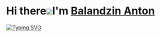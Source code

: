 Hi there![](https://user-images.githubusercontent.com/18350557/176309783-0785949b-9127-417c-8b55-ab5a4333674e.gif)I'm [Balandzin Anton](https://t.me/+375336886070)
=========================================================================================================================================
<a href="https://git.io/typing-svg"><img src="https://readme-typing-svg.demolab.com?font=Fira+Code&weight=700&size=22&duration=2000&pause=1000&color=1A2BF7&center=true&vCenter=true&random=false&width=435&lines=I+am+iOS+developer+from+Belarus" alt="Typing SVG" /></a>
